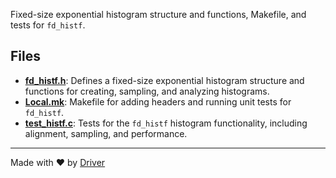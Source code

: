 <!--------------------------------------------------------------------------------->
<!-- IMPORTANT: This file is auto-generated by Driver (https://driver.ai). -------->
<!-- Manual edits may be overwritten on future commits. --------------------------->
<!--------------------------------------------------------------------------------->

Fixed-size exponential histogram structure and functions, Makefile, and tests for `fd_histf`.


## Files
- **[fd_histf.h](fd_histf.h.md)**: Defines a fixed-size exponential histogram structure and functions for creating, sampling, and analyzing histograms.
- **[Local.mk](Local.mk.md)**: Makefile for adding headers and running unit tests for `fd_histf`.
- **[test_histf.c](test_histf.c.md)**: Tests for the `fd_histf` histogram functionality, including alignment, sampling, and performance.

---
Made with ❤️ by [Driver](https://www.driver.ai/)